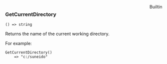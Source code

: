<div style="float:right"><span class="builtin">Builtin</span></div>

### GetCurrentDirectory

``` suneido
() => string
```

Returns the name of the current working directory.

For example:

``` suneido
GetCurrentDirectory()
    => "c:/suneido"
```